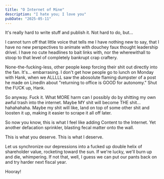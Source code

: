 ```yaml
---
title: "O Internet of Mine"
description: "I hate you; I love you"
pubDate: "2025-05-11"
---
```


It's really hard to write stuff and publish it. Not hard to do, but...

I cannot turn off that little voice that tells me I have nothing new to say, that I have no new perspectives to animate with douchey faux thought leadership drivel. I have no cute headlines to bait links with, nor the wherewithall to stoop to that level of completely bankrupt crap craftery.

None-the-fucking-less, other people keep forcing their shit out directly into the fan. It's... embarrasing. I don't get how people go to lunch on Monday with Hank, when we ALLLLL saw the abosolute flaming dumpster of a post he made on LinedIn about "returning to office is GOOD for autonomy." Shut the FUCK up, Hank.  

So anyway. Fuck it. What MORE harm can I possibly do by shitting my own awful trash into the internet. Maybe MY shit will become THE shit... hahahahaha. Maybe my shit will like, land on top of some other shit and loosten it up, making it easier to scrape it all off later.

So now you know, this is what I feel like adding Content to the Internet. Yet another defacation sprinkler, blasting fecal matter onto the wall.

This is what you deserve. This is what I deserve. 

Let us synchronize our depressions into a fucked up double helix of shareholder value, rocketing toward the sun. If we're lucky, we'll burn up and die, whimpering. If not that, well, I guess we can put our pants back on and try harder next fiscal year.

Hooray!
